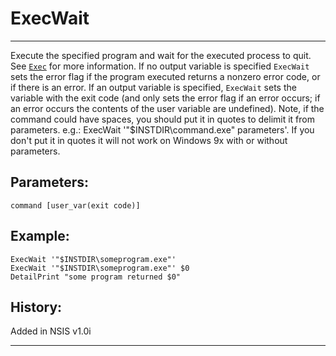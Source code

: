 # ExecWait

---

Execute the specified program and wait for the executed process to quit. See [`Exec`][1] for more information. If no output variable is specified `ExecWait` sets the error flag if the program executed returns a nonzero error code, or if there is an error. If an output variable is specified, `ExecWait` sets the variable with the exit code (and only sets the error flag if an error occurs; if an error occurs the contents of the user variable are undefined). Note, if the command could have spaces, you should put it in quotes to delimit it from parameters. e.g.: ExecWait '"$INSTDIR\command.exe" parameters'. If you don't put it in quotes it will not work on Windows 9x with or without parameters.

## Parameters:

    command [user_var(exit code)]

## Example:

	ExecWait '"$INSTDIR\someprogram.exe"'
	ExecWait '"$INSTDIR\someprogram.exe"' $0
	DetailPrint "some program returned $0"

## History:

Added in NSIS v1.0i

---

[1]: Exec.markdown